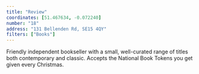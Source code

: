```yaml
---
title: "Review"
coordinates: [51.467634, -0.072240]
number: "18"
address: "131 Bellenden Rd, SE15 4QY"
filters: ["Books"]
---
```


Friendly independent bookseller with a small, well-curated range of titles both contemporary and classic. Accepts the National Book Tokens you get given every Christmas.
